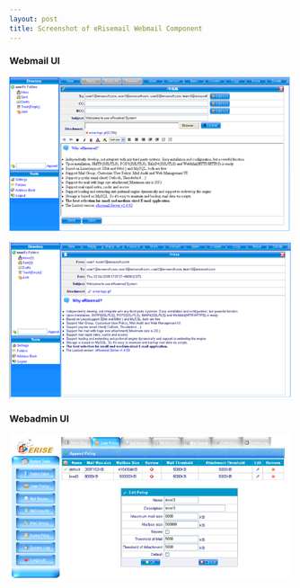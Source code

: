 ```yaml
---
layout: post
title: Screenshot of eRisemail Webmail Component
---
```


### Webmail UI

![1](/screenshot/erisemailpre1.png)

![1](/screenshot/erisemailpre2.png)

### Webadmin UI

![1](/screenshot/erisemailpre3.png)
